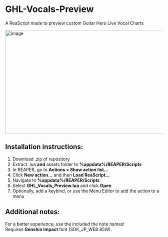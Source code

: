 # GHL-Vocals-Preview
A ReaScript made to preview custom Guitar Hero Live Vocal Charts

<img width="1282" height="332" alt="image" src="https://github.com/user-attachments/assets/f7850951-643a-43cd-82ed-07f4e81151f4" />

## Installation instructions:
1. Download .zip of repository
2. Extract .lua **and** assets folder to **%appdata%/REAPER/Scripts**
3. In REAPER, go to **Actions > Show action list...**
4. Click **New action...** and then **Load ReaScript...**
5. Navigate to **%appdata%/REAPER/Scripts**
6. Select **GHL_Vocals_Preview.lua** and click **Open**
7. Optionally, add a keybind, or use the Menu Editor to add the action to a menu

## Additional notes:
For a better experience, use the included the note names!  
Requires **Genshin Impact** font (SDK_JP_WEB 85W).

